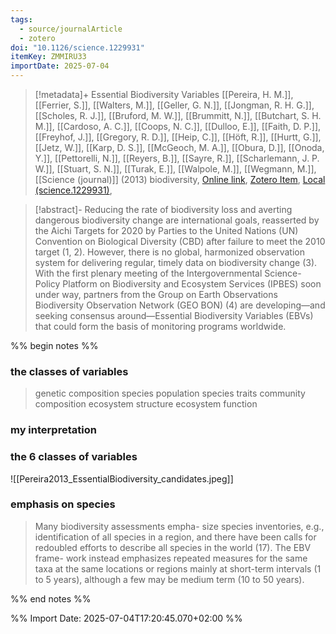 ```yaml
---
tags:
  - source/journalArticle
  - zotero
doi: "10.1126/science.1229931"
itemKey: ZMMIRU33
importDate: 2025-07-04
---
```

>[!metadata]+
> Essential Biodiversity Variables
> [[Pereira, H. M.]], [[Ferrier, S.]], [[Walters, M.]], [[Geller, G. N.]], [[Jongman, R. H. G.]], [[Scholes, R. J.]], [[Bruford, M. W.]], [[Brummitt, N.]], [[Butchart, S. H. M.]], [[Cardoso, A. C.]], [[Coops, N. C.]], [[Dulloo, E.]], [[Faith, D. P.]], [[Freyhof, J.]], [[Gregory, R. D.]], [[Heip, C.]], [[Höft, R.]], [[Hurtt, G.]], [[Jetz, W.]], [[Karp, D. S.]], [[McGeoch, M. A.]], [[Obura, D.]], [[Onoda, Y.]], [[Pettorelli, N.]], [[Reyers, B.]], [[Sayre, R.]], [[Scharlemann, J. P. W.]], [[Stuart, S. N.]], [[Turak, E.]], [[Walpole, M.]], [[Wegmann, M.]], 
> [[Science (journal)]] (2013)
> biodiversity, 
> [Online link](https://www.science.org/doi/10.1126/science.1229931), [Zotero Item](zotero://select/library/items/ZMMIRU33), [Local (science.1229931)](file://C:/Users/aburg/Documents/references/zotero/storage/JZLYE749/science.1229931.pdf), 

>[!abstract]-
>Reducing the rate of biodiversity loss and averting dangerous biodiversity change are international goals, reasserted by the Aichi Targets for 2020 by Parties to the United Nations (UN) Convention on Biological Diversity (CBD) after failure to meet the 2010 target (1, 2). However, there is no global, harmonized observation system for delivering regular, timely data on biodiversity change (3). With the first plenary meeting of the Intergovernmental Science-Policy Platform on Biodiversity and Ecosystem Services (IPBES) soon under way, partners from the Group on Earth Observations Biodiversity Observation Network (GEO BON) (4) are developing—and seeking consensus around—Essential Biodiversity Variables (EBVs) that could form the basis of monitoring programs worldwide.

%% begin notes %%
### the classes of variables
> genetic composition
> species population
> species traits
> community composition
> ecosystem structure
> ecosystem function

### my interpretation

### the 6 classes of variables
![[Pereira2013_EssentialBiodiversity_candidates.jpeg]]

### emphasis on species
>Many biodiversity assessments empha- size species inventories, e.g., identification of all species in a region, and there have been calls for redoubled efforts to describe all species in the world (17). The EBV frame- work instead emphasizes repeated measures for the same taxa at the same locations or regions mainly at short-term intervals (1 to 5 years), although a few may be medium term (10 to 50 years). 

%% end notes %%

%% Import Date: 2025-07-04T17:20:45.070+02:00 %%
